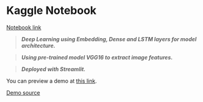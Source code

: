# Kaggle Notebook

[Notebook link](https://www.kaggle.com/code/mohamedmoez2/image-caption-generator-flickr)  

> ***Deep Learning using Embedding, Dense and LSTM layers for model architecture.***

> ***Using pre-trained model VGG16 to extract image features.***

> ***Deployed with Streamlit.***

You can preview a demo at [this link](https://captioning.streamlit.app/).  

[Demo source](https://github.com/RealityMoez/ICG)
